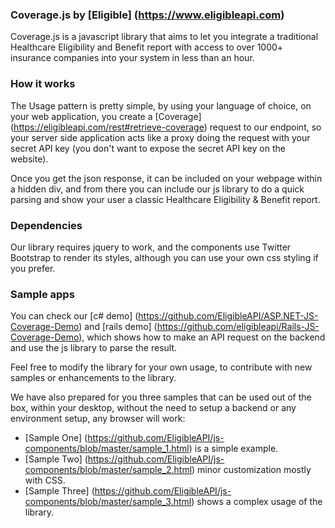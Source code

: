 ### Coverage.js by [Eligible] (https://www.eligibleapi.com) 

Coverage.js is a javascript library that aims to let you integrate a traditional Healthcare Eligibility and Benefit report with access to over 1000+ insurance companies into your system in less than an hour.   

### How it works

The Usage pattern is pretty simple, by using your language of choice, on your web application, you create a [Coverage] (https://eligibleapi.com/rest#retrieve-coverage) request to our endpoint, so your server side application acts like a proxy doing the request with your secret API key (you don't want to expose the secret API key on the website).

Once you get the json response, it can be included on your webpage within a hidden div, and from there you can include our js library to do a quick parsing and show your user a classic Healthcare Eligibility & Benefit report.

### Dependencies
Our library requires jquery to work, and the components use Twitter Bootstrap to render its styles, although you can use your own css styling if you prefer.

### Sample apps

You can check our [c# demo] (https://github.com/EligibleAPI/ASP.NET-JS-Coverage-Demo) and [rails demo] (https://github.com/eligibleapi/Rails-JS-Coverage-Demo), which shows how to make an API request on the backend and use the js library to parse the result.

Feel free to modify the library for your own usage, to contribute with new samples or enhancements to the library.

We have also prepared for you three samples that can be used out of the box, within your desktop, without the need to setup a backend or any environment setup, any browser will work:

* [Sample One] (https://github.com/EligibleAPI/js-components/blob/master/sample_1.html) is a simple example.
* [Sample Two] (https://github.com/EligibleAPI/js-components/blob/master/sample_2.html) minor customization mostly with CSS.
* [Sample Three] (https://github.com/EligibleAPI/js-components/blob/master/sample_3.html) shows a complex usage of the library.


